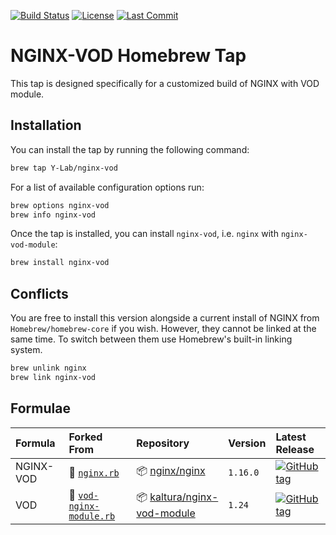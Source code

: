 [![Build Status](https://travis-ci.org/Y-Lab/homebrew-nginx-vod.svg)](https://travis-ci.org/Y-Lab/homebrew-nginx-vod)
[![License](https://img.shields.io/github/license/Y-Lab/homebrew-nginx-vod.svg)](https://github.com/Y-Lab/homebrew-nginx-vod/blob/master/LICENSE)
[![Last Commit](https://img.shields.io/github/last-commit/Y-Lab/homebrew-nginx-vod.svg)](https://github.com/Y-Lab/homebrew-nginx-vod/commits/master)

# NGINX-VOD Homebrew Tap
This tap is designed specifically for a customized build of NGINX with VOD module.

## Installation
You can install the tap by running the following command:

```sh
brew tap Y-Lab/nginx-vod
```

For a list of available configuration options run:

```sh
brew options nginx-vod
brew info nginx-vod
```

Once the tap is installed, you can install `nginx-vod`, i.e. `nginx` with `nginx-vod-module`:

```sh
brew install nginx-vod
```

## Conflicts
You are free to install this version alongside a current install of NGINX from `Homebrew/homebrew-core` if you wish. However, they cannot be linked at the same time. To switch between them use Homebrew's built-in linking system.

```sh
brew unlink nginx
brew link nginx-vod
```

## Formulae
|Formula|Forked From|Repository|Version|Latest Release|
|:--|:--|:--|:--|:--|
|NGINX-VOD|:page_facing_up: [`nginx.rb`](https://github.com/Homebrew/homebrew-core/blob/master/Formula/nginx.rb)|:package: [nginx/nginx](https://github.com/nginx/nginx)|`1.16.0`|[![GitHub tag](https://img.shields.io/github/tag/nginx/nginx.svg)](https://github.com/nginx/nginx/releases)|
|VOD|:page_facing_up: [`vod-nginx-module.rb`](https://github.com/denji/homebrew-nginx/blob/master/Formula/vod-nginx-module.rb)|:package: [kaltura/nginx-vod-module](https://github.com/kaltura/nginx-vod-module)|`1.24`|[![GitHub tag](https://img.shields.io/github/tag/kaltura/nginx-vod-module.svg)](https://github.com/kaltura/nginx-vod-module/releases)|
